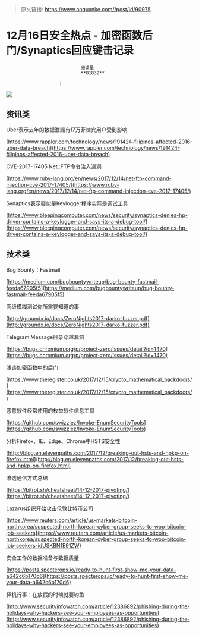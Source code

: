 > 原文链接: https://www.anquanke.com//post/id/90975 


# 12月16日安全热点 - 加密函数后门/Synaptics回应键击记录


                                阅读量   
                                **81832**
                            
                        |
                        
                                                                                    



[![](https://p2.ssl.qhimg.com/t010e95f0791146112c.png)](https://p2.ssl.qhimg.com/t010e95f0791146112c.png)



## 资讯类

Uber表示去年的数据泄漏有17万菲律宾用户受到影响

[https://www.rappler.com/technology/news/191424-filipinos-affected-2016-uber-data-breach](https://www.rappler.com/technology/news/191424-filipinos-affected-2016-uber-data-breach)



CVE-2017-17405 Net::FTP命令注入漏洞

[https://www.ruby-lang.org/en/news/2017/12/14/net-ftp-command-injection-cve-2017-17405/](https://www.ruby-lang.org/en/news/2017/12/14/net-ftp-command-injection-cve-2017-17405/)



Synaptics表示疑似是Keylogger程序实际是调试工具

[https://www.bleepingcomputer.com/news/security/synaptics-denies-hp-driver-contains-a-keylogger-and-says-its-a-debug-tool/](https://www.bleepingcomputer.com/news/security/synaptics-denies-hp-driver-contains-a-keylogger-and-says-its-a-debug-tool/)



## 技术类

Bug Bounty：Fastmail

[https://medium.com/bugbountywriteup/bug-bounty-fastmail-feeda67905f5](https://medium.com/bugbountywriteup/bug-bounty-fastmail-feeda67905f5)



高级模糊测试你所需要知道的事

[http://groundx.io/docs/ZeroNights2017-darko-fuzzer.pdf](http://groundx.io/docs/ZeroNights2017-darko-fuzzer.pdf)



Telegram Message目录穿越漏洞

[https://bugs.chromium.org/p/project-zero/issues/detail?id=1470](https://bugs.chromium.org/p/project-zero/issues/detail?id=1470)



浅谈加密函数中的后门

[https://www.theregister.co.uk/2017/12/15/crypto_mathematical_backdoors/](https://www.theregister.co.uk/2017/12/15/crypto_mathematical_backdoors/)



恶意软件经常使用的枚举软件信息工具

[https://github.com/swizzlez/Invoke-EnumSecurityTools](https://github.com/swizzlez/Invoke-EnumSecurityTools)



分析Firefox、IE、Edge、Chrome中HSTS安全性

[http://blog.en.elevenpaths.com/2017/12/breaking-out-hsts-and-hpkp-on-firefox.html](http://blog.en.elevenpaths.com/2017/12/breaking-out-hsts-and-hpkp-on-firefox.html)



渗透通信方式总结

[https://bitrot.sh/cheatsheet/14-12-2017-pivoting/](https://bitrot.sh/cheatsheet/14-12-2017-pivoting/)



Lazarus组织开始攻击伦敦比特币公司

[https://www.reuters.com/article/us-markets-bitcoin-northkorea/suspected-north-korean-cyber-group-seeks-to-woo-bitcoin-job-seekers](https://www.reuters.com/article/us-markets-bitcoin-northkorea/suspected-north-korean-cyber-group-seeks-to-woo-bitcoin-job-seekers-idUSKBN1E91ZW)



安全工作的数据准备与数据质量

[https://posts.specterops.io/ready-to-hunt-first-show-me-your-data-a642c6b170d6](https://posts.specterops.io/ready-to-hunt-first-show-me-your-data-a642c6b170d6)



择机行事：在放假的时候就要钓鱼

[http://www.securityinfowatch.com/article/12386892/phishing-during-the-holidays-why-hackers-see-your-employees-as-opportunities](http://www.securityinfowatch.com/article/12386892/phishing-during-the-holidays-why-hackers-see-your-employees-as-opportunities)
